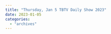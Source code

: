 ```yaml
---
title: "Thursday, Jan 5 TBTV Daily Show 2023"
date: 2023-01-05
categories: 
  - "archives"
---
```



